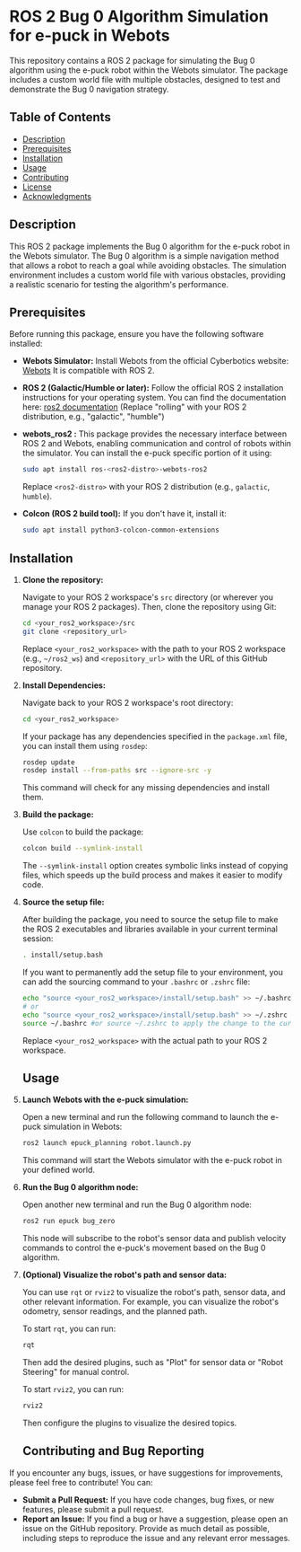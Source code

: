 # ROS 2 Bug 0 Algorithm Simulation for e-puck in Webots

This repository contains a ROS 2 package for simulating the Bug 0 algorithm using the e-puck robot within the Webots simulator. The package includes a custom world file with multiple obstacles, designed to test and demonstrate the Bug 0 navigation strategy.

## Table of Contents

- [Description](#description)
- [Prerequisites](#prerequisites)
- [Installation](#installation)
- [Usage](#usage)
- [Contributing](#contributing)
- [License](#license)
- [Acknowledgments](#acknowledgments)

## Description

This ROS 2 package implements the Bug 0 algorithm for the e-puck robot in the Webots simulator. The Bug 0 algorithm is a simple navigation method that allows a robot to reach a goal while avoiding obstacles. The simulation environment includes a custom world file with various obstacles, providing a realistic scenario for testing the algorithm's performance.

## Prerequisites

Before running this package, ensure you have the following software installed:

-   **Webots Simulator:** Install Webots from the official Cyberbotics website: [Webots](https://cyberbotics.com/) It is compatible with ROS 2.
-   **ROS 2 (Galactic/Humble or later):** Follow the official ROS 2 installation instructions for your operating system. You can find the documentation here: [ros2 documentation](https://docs.ros.org/en/rolling/index.html) (Replace "rolling" with your ROS 2 distribution, e.g., "galactic", "humble")
-   **webots\_ros2 :** This package provides the necessary interface between ROS 2 and Webots, enabling communication and control of robots within the simulator. You can install the e-puck specific portion of it using:

    ```bash
    sudo apt install ros-<ros2-distro>-webots-ros2
    ```

    Replace `<ros2-distro>` with your ROS 2 distribution (e.g., `galactic`, `humble`).
-   **Colcon (ROS 2 build tool):** If you don't have it, install it:

    ```bash
    sudo apt install python3-colcon-common-extensions
    ```


## Installation

1.  **Clone the repository:**

    Navigate to your ROS 2 workspace's `src` directory (or wherever you manage your ROS 2 packages). Then, clone the repository using Git:

    ```bash
    cd <your_ros2_workspace>/src
    git clone <repository_url>
    ```

    Replace `<your_ros2_workspace>` with the path to your ROS 2 workspace (e.g., `~/ros2_ws`) and `<repository_url>` with the URL of this GitHub repository.

2.  **Install Dependencies:**

    Navigate back to your ROS 2 workspace's root directory:

    ```bash
    cd <your_ros2_workspace>
    ```

    If your package has any dependencies specified in the `package.xml` file, you can install them using `rosdep`:

    ```bash
    rosdep update
    rosdep install --from-paths src --ignore-src -y
    ```

    This command will check for any missing dependencies and install them.

3.  **Build the package:**

    Use `colcon` to build the package:

    ```bash
    colcon build --symlink-install
    ```

    The `--symlink-install` option creates symbolic links instead of copying files, which speeds up the build process and makes it easier to modify code.

4.  **Source the setup file:**

    After building the package, you need to source the setup file to make the ROS 2 executables and libraries available in your current terminal session:

    ```bash
    . install/setup.bash
    ```

    If you want to permanently add the setup file to your environment, you can add the sourcing command to your `.bashrc` or `.zshrc` file:

    ```bash
    echo "source <your_ros2_workspace>/install/setup.bash" >> ~/.bashrc  # For bash
    # or
    echo "source <your_ros2_workspace>/install/setup.bash" >> ~/.zshrc # For zsh
    source ~/.bashrc #or source ~/.zshrc to apply the change to the current terminal
    ```

    Replace `<your_ros2_workspace>` with the actual path to your ROS 2 workspace.


    ## Usage

1.  **Launch Webots with the e-puck simulation:**

    Open a new terminal and run the following command to launch the e-puck simulation in Webots:

    ```bash
    ros2 launch epuck_planning robot.launch.py
    ```

    This command will start the Webots simulator with the e-puck robot in your defined world.

2.  **Run the Bug 0 algorithm node:**

    Open another new terminal and run the Bug 0 algorithm node:

    ```bash
    ros2 run epuck bug_zero
    ```

    This node will subscribe to the robot's sensor data and publish velocity commands to control the e-puck's movement based on the Bug 0 algorithm.

3.  **(Optional) Visualize the robot's path and sensor data:**

    You can use `rqt` or `rviz2` to visualize the robot's path, sensor data, and other relevant information. For example, you can visualize the robot's odometry, sensor readings, and the planned path.

    To start `rqt`, you can run:

    ```bash
    rqt
    ```

    Then add the desired plugins, such as "Plot" for sensor data or "Robot Steering" for manual control.

    To start `rviz2`, you can run:

    ```bash
    rviz2
    ```

    Then configure the plugins to visualize the desired topics.


    ## Contributing and Bug Reporting

If you encounter any bugs, issues, or have suggestions for improvements, please feel free to contribute! You can:

* **Submit a Pull Request:** If you have code changes, bug fixes, or new features, please submit a pull request.
* **Report an Issue:** If you find a bug or have a suggestion, please open an issue on the GitHub repository. Provide as much detail as possible, including steps to reproduce the issue and any relevant error messages.

   
